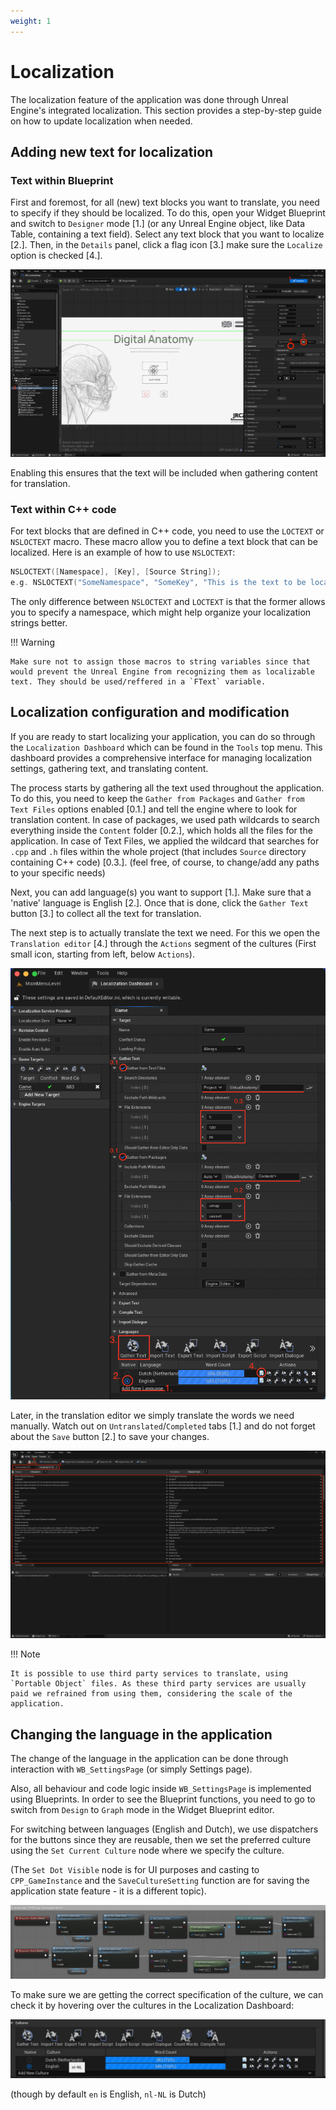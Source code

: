 ```yaml
---
weight: 1
---
```


# Localization

The localization feature of the application was done through Unreal Engine's integrated localization. This section provides a step-by-step guide on how to update localization when needed.

## Adding new text for localization

### Text within Blueprint

First and foremost, for all (new) text blocks you want to translate, you need to specify if they should be localized. To do this, open your Widget Blueprint and switch to `Designer` mode [1.] (or any Unreal Engine object, like Data Table, containing a text field). Select any text block that you want to localize [2.]. Then, in the `Details` panel, click a flag icon [3.] make sure the `Localize` option is checked [4.].

![Localization usage](../images/umg-localization.png)

Enabling this ensures that the text will be included when gathering content for translation.

### Text within C++ code

For text blocks that are defined in C++ code, you need to use the `LOCTEXT` or `NSLOCTEXT` macro. These macro allow you to define a text block that can be localized. Here is an example of how to use `NSLOCTEXT`:

```cpp
NSLOCTEXT([Namespace], [Key], [Source String]);
e.g. NSLOCTEXT("SomeNamespace", "SomeKey", "This is the text to be localized");
```

The only difference between `NSLOCTEXT` and `LOCTEXT` is that the former allows you to specify a namespace, which might help organize your localization strings better.

!!! Warning

    Make sure not to assign those macros to string variables since that would prevent the Unreal Engine from recognizing them as localizable text. They should be used/reffered in a `FText` variable.

## Localization configuration and modification

If you are ready to start localizing your application, you can do so through the `Localization Dashboard` which can be found in the `Tools` top menu. This dashboard provides a comprehensive interface for managing localization settings, gathering text, and translating content.

The process starts by gathering all the text used throughout the application. To do this, you need to keep the `Gather from Packages` and `Gather from Text Files` options enabled [0.1.] and tell the engine where to look for translation content. In case of packages, we used path wildcards to search everything inside the `Content` folder [0.2.], which holds all the files for the application. In case of Text Files, we applied the wildcard that searches for `.cpp` and `.h` files within the whole project (that includes `Source` directory containing C++ code) [0.3.].
(feel free, of course, to change/add any paths to your specific needs)

Next, you can add language(s) you want to support [1.]. Make sure that a 'native' language is English [2.]. Once that is done, click the `Gather Text` button [3.] to collect all the text for translation.

The next step is to actually translate the text we need. For this we open the `Translation editor` [4.] through the `Actions` segment of the cultures (First small icon, starting from left, below `Actions`).

![Localization usage](../images/localization-dashboard.png)

Later, in the translation editor we simply translate the words we need manually. Watch out on `Untranslated`/`Completed` tabs [1.] and do not forget about the `Save` button [2.] to save your changes.

![Localization usage](../images/translation-editor.png)

!!! Note

    It is possible to use third party services to translate, using `Portable Object` files. As these third party services are usually paid we refrained from using them, considering the scale of the application.

## Changing the language in the application

The change of the language in the application can be done through interaction with `WB_SettingsPage` (or simply Settings page).

Also, all behaviour and code logic inside `WB_SettingsPage` is implemented using Blueprints. In order to see the Blueprint functions, you need to go to switch from `Design` to `Graph` mode in the Widget Blueprint editor.

For switching between languages (English and Dutch), we use dispatchers for the buttons since they are reusable, then we  set the preferred culture using the `Set Current Culture` node where we specify the culture.

(The `Set Dot Visible` node is for UI purposes and casting to `CPP_GameInstance` and the `SaveCultureSetting` function are for saving the application state feature - it is a different topic).

![Localization usage](../images/localization-functionality.png)

To make sure we are getting the correct specification of the culture, we can check it by hovering over the cultures in the Localization Dashboard:

![Localization usage](../images/culture-spec.png)

(though by default `en` is English, `nl-NL` is Dutch)

